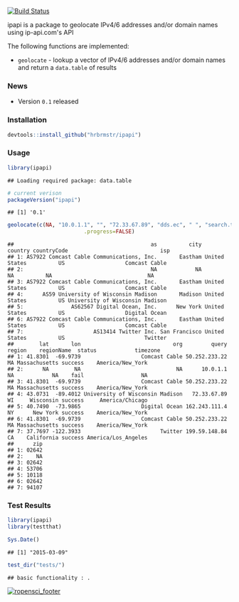 [![Build Status](https://travis-ci.org/hrbrmstr/ipapi.png)](https://travis-ci.org/hrbrmstr/ipapi)

ipapi is a package to geolocate IPv4/6 addresses and/or domain names using ip-api.com's API

The following functions are implemented:

-   `geolocate` - lookup a vector of IPv4/6 addresses and/or domain names and return a `data.table` of results

### News

-   Version `0.1` released

### Installation

``` r
devtools::install_github("hrbrmstr/ipapi")
```

### Usage

``` r
library(ipapi)
```

    ## Loading required package: data.table

``` r
# current verison
packageVersion("ipapi")
```

    ## [1] '0.1'

``` r
geolocate(c(NA, "10.0.1.1", "", "72.33.67.89", "dds.ec", " ", "search.twitter.com"),
                        .progress=FALSE)
```

    ##                                           as          city       country countryCode                             isp
    ## 1: AS7922 Comcast Cable Communications, Inc.       Eastham United States          US                   Comcast Cable
    ## 2:                                        NA            NA            NA          NA                              NA
    ## 3: AS7922 Comcast Cable Communications, Inc.       Eastham United States          US                   Comcast Cable
    ## 4:      AS59 University of Wisconsin Madison       Madison United States          US University of Wisconsin Madison
    ## 5:               AS62567 Digital Ocean, Inc.      New York United States          US                   Digital Ocean
    ## 6: AS7922 Comcast Cable Communications, Inc.       Eastham United States          US                   Comcast Cable
    ## 7:                      AS13414 Twitter Inc. San Francisco United States          US                         Twitter
    ##        lat       lon                             org         query region    regionName  status            timezone
    ## 1: 41.8301  -69.9739                   Comcast Cable 50.252.233.22     MA Massachusetts success    America/New_York
    ## 2:      NA        NA                              NA      10.0.1.1     NA            NA    fail                  NA
    ## 3: 41.8301  -69.9739                   Comcast Cable 50.252.233.22     MA Massachusetts success    America/New_York
    ## 4: 43.0731  -89.4012 University of Wisconsin Madison   72.33.67.89     WI     Wisconsin success     America/Chicago
    ## 5: 40.7490  -73.9865                   Digital Ocean 162.243.111.4     NY      New York success    America/New_York
    ## 6: 41.8301  -69.9739                   Comcast Cable 50.252.233.22     MA Massachusetts success    America/New_York
    ## 7: 37.7697 -122.3933                         Twitter 199.59.148.84     CA    California success America/Los_Angeles
    ##      zip
    ## 1: 02642
    ## 2:    NA
    ## 3: 02642
    ## 4: 53706
    ## 5: 10118
    ## 6: 02642
    ## 7: 94107

### Test Results

``` r
library(ipapi)
library(testthat)

Sys.Date()
```

    ## [1] "2015-03-09"

``` r
test_dir("tests/")
```

    ## basic functionality : .

[![ropensci\_footer](http://ropensci.org/public_images/github_footer.png)](http://ropensci.org)
